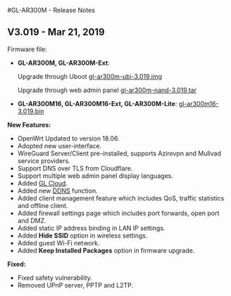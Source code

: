 #GL-AR300M - Release Notes



## V3.019 - Mar 21, 2019

Firmware file:

- **GL-AR300M, GL-AR300M-Ext**:

  Upgrade through Uboot [gl-ar300m-ubi-3.019.img](https://dl.gl-inet.com/firmware/ar300m/nand/v1/gl-ar300m-ubi-3.019.img)

  Upgrade through web admin panel [gl-ar300m-nand-3.019.tar](https://dl.gl-inet.com/firmware/ar300m/nand/v1/gl-ar300m-nand-3.019.tar)

- **GL-AR300M16, GL-AR300M16-Ext, GL-AR300M-Lite**: [gl-ar300m16-3.019.bin](https://dl.gl-inet.com/firmware/ar300m/v1/gl-ar300m16-3.019.bin)



**New Features:**

- OpenWrt Updated to version 18.06.
- Adopted new user-interface.
- WireGuard Server/Client pre-installed, supports Azirevpn and Mullvad service providers.
- Support DNS over TLS from Cloudflare.
- Support multiple web admin panel display languages.
- Added [GL Cloud](https://docs.gl-inet.com/en/3/app/cloud/).
- Added new [DDNS](https://docs.gl-inet.com/en/3/app/ddns/) function.
- Added client management feature which includes QoS, traffic statistics and offline client.
- Added firewall settings page which includes port forwards, open port and DMZ.
- Added static IP address binding in LAN IP settings.
- Added **Hide SSID** option in wireless settings.
- Added guest Wi-Fi network.
- Added **Keep Installed Packages** option in firmware upgrade.

**Fixed:**

- Fixed safety vulnerability.
- Removed UPnP server, PPTP and L2TP.




